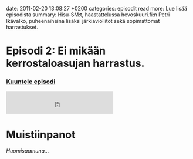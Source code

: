 date: 2011-02-20 13:08:27 +0200
categories: episodit
read more: Lue lis&auml;&auml; episodista
summary: Hisu-SM:t, haastattelussa hevoskuuri.fi:n Petri Ik&auml;valko, puheenaiheina lis&auml;ksi j&auml;rkiavioliitot sek&auml; sopimattomat harrastukset.

#  Episodi 2: Ei mik&auml;&auml;n kerrostaloasujan harrastus.

### [Kuuntele episodi](http://podcast.raskaasti.fi/3233/21941-episodi-2-ei-mikaan-kerrostaloasujan-harrastus)

<iframe src="http://www.facebook.com/plugins/likebox.php?href=http%3A%2F%2Fwww.facebook.com%2Fpages%2FRaskaasti%2F164707666913459&amp;width=292&amp;colorscheme=dark&amp;show_faces=false&amp;stream=false&amp;header=false&amp;height=62" scrolling="no" frameborder="0" style="border:none; overflow:hidden; width:292px; height:62px;" allowTransparency="true">
</iframe>

# Muistiinpanot

_Huomisaamuna..._
